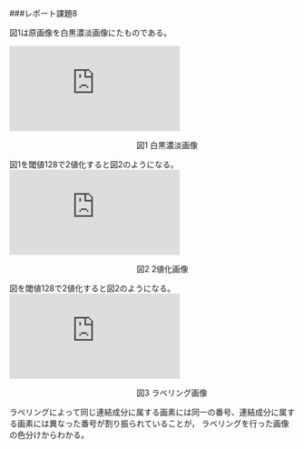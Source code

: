###レポート課題8

図1は原画像を白黒濃淡画像にたものである。

 ![原画像](http://www.fastpic.jp/images.php?file=6553842930.jpg)

　　　　　　　　　　　　　　　　図1 白黒濃淡画像
  
  
  図1を閾値128で2値化すると図2のようになる。
 ![原画像](http://www.fastpic.jp/images.php?file=2283781443.jpg)

　　　　　　　　　　　　　　　　図2 2値化画像
                
                
  図を閾値128で2値化すると図2のようになる。
 ![原画像](http://www.fastpic.jp/images.php?file=5334906552.jpg)

　　　　　　　　　　　　　　　　図3 ラベリング画像
  
  
   
ラベリングによって同じ連結成分に属する画素には同一の番号、連結成分に属する画素には異なった番号が割り振られていることが，
ラベリングを行った画像の色分けからわかる。
